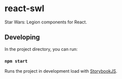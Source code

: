 # react-swl

Star Wars: Legion components for React.

## Developing

In the project directory, you can run:

### `npm start`

Runs the project in development load with [StorybookJS][].

[storybookjs]: https://storybook.js.org/
